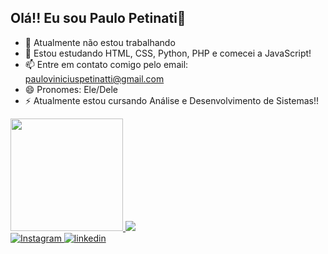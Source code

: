 ## Olá!! Eu sou Paulo Petinati👋


- 🔭 Atualmente não estou trabalhando
- 🌱 Estou estudando HTML, CSS, Python, PHP e comecei a JavaScript!
- 📫 Entre em contato comigo pelo email: pauloviniciuspetinatti@gmail.com
- 😄 Pronomes: Ele/Dele
- ⚡ Atualmente estou cursando Análise e Desenvolvimento de Sistemas!!


<html lang="pt-br">
<div>
<a href="https://github.com/devPetinatti">
<img height="180em" src="https://github-readme-stats.vercel.app/api?username=devPetinatti&show_icons=true&theme=midnight-purple&include_all_commits=true&count_private=true"/>

<img src="https://github-readme-stats.vercel.app/api/top-langs/?username=devPetinatti&size_weight=0.5&count_weight=0.5&theme=midnight-purple"/>
</div>

<div>
<a href="https://www.instagram.com/lilpetinatti" target="_blank">
  <img src="https://img.shields.io/badge/Instagram-E4405F?style=for-the-badge&logo=instagram&logoColor=white" alt="Instagram">
</a>
  <a href="https://www.linkedin.com/in/paulo-vinicius-petinati-b2b735341/?trk=opento_sprofile_goalscard" target="_blank">
<img src="https://img.shields.io/badge/LinkedIn-0077B5?style=for-the-badge&logo=linkedin&logoColor=white" alt="linkedin">
</a>
</div>
</html>
